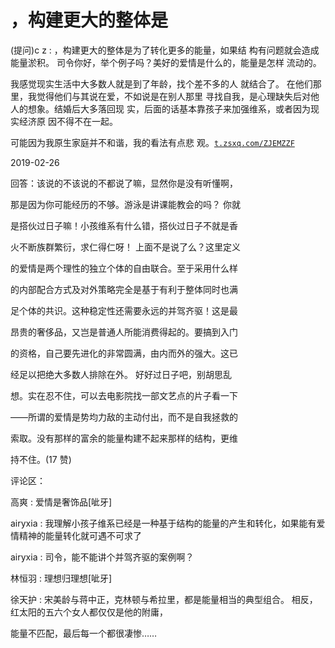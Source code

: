 # ，构建更大的整体是

(提问)c z : ，构建更大的整体是为了转化更多的能量，如果结 构有问题就会造成能量淤积。 司令你好，举个例子吗？美好的爱情是什么的，能量是怎样 流动的。

我感觉现实生活中大多数人就是到了年龄，找个差不多的人 就结合了。 在他们那里，我觉得他们与其说在爱，不如说是在别人那里 寻找自我，是心理缺失后对他人的想象。结婚后大多落回现 实，后面的话基本靠孩子来加强维系，或者因为现实经济原 因不得不在一起。

可能因为我原生家庭并不和谐，我的看法有点悲 观。[`t.zsxq.com/ZJEMZZF`](https://t.zsxq.com/ZJEMZZF)

2019-02-26

回答：该说的不该说的不都说了嘛，显然你是没有听懂啊，

那是因为你可能经历的不够。游泳是讲课能教会的吗？ 你就

是搭伙过日子嘛！小孩维系有什么错，搭伙过日子不就是香

火不断族群繁衍，求仁得仁呀！ 上面不是说了么？这里定义

的爱情是两个理性的独立个体的自由联合。至于采用什么样

的内部配合方式及对外策略完全是基于有利于整体同时也满

足个体的共识。这种稳定性还需要永远的并驾齐驱！这是最

昂贵的奢侈品，又岂是普通人所能消费得起的。要搞到入门

的资格，自己要先进化的非常圆满，由内而外的强大。这已

经足以把绝大多数人排除在外。 好好过日子吧，别胡思乱

想。实在忍不住，可以去电影院找一部文艺点的片子看一下

——所谓的爱情是势均力敌的主动付出，而不是自我拯救的

索取。没有那样的富余的能量构建不起来那样的结构，更维

持不住。(17 赞)

评论区：

高爽 : 爱情是奢饰品[呲牙]

airyxia : 我理解小孩子维系已经是一种基于结构的能量的产生和转化，如果能有爱情精神的能量转化就可遇不可求了

airyxia : 司令，能不能讲个并驾齐驱的案例啊？

林恒羽 : 理想归理想[呲牙]

徐天护 : 宋美龄与蒋中正，克林顿与希拉里，都是能量相当的典型组合。 相反，红太阳的五六个女人都仅仅是他的附庸，

能量不匹配，最后每一个都很凄惨……